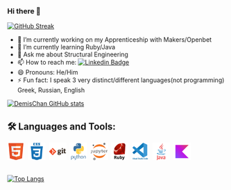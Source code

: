 ### Hi there 👋

[![GitHub Streak](https://github-readme-streak-stats.herokuapp.com/?user=DemisChan&theme=dark)](https://git.io/streak-stats)

- 🔭 I’m currently working on my Apprenticeship with Makers/Openbet
- 🌱 I’m currently learning Ruby/Java
- 💬 Ask me about Structural Engineering
- 📫 How to reach me: [![Linkedin Badge](https://img.shields.io/badge/-DemisChan-blue?style=flat&logo=Linkedin&logoColor=white)](https://www.linkedin.com/in/demislavrentidis/) 
- 😄 Pronouns: He/Him
- ⚡ Fun fact: I speak 3 very distinct/different languages(not programming) Greek, Russian, English


[![DemisChan GitHub stats](https://github-readme-stats.vercel.app/api?username=DemisChan)](https://github.com/anuraghazra/github-readme-stats)

## :hammer_and_wrench: Languages and Tools:
<div>
  <img src="https://github.com/devicons/devicon/blob/master/icons/html5/html5-original.svg" title="HTML5" alt="HTML" width="40" height="40"/>&nbsp;
  <img src="https://github.com/devicons/devicon/blob/master/icons/css3/css3-plain-wordmark.svg"  title="CSS3" alt="CSS" width="40" height="40"/>&nbsp;
  <img src="https://github.com/devicons/devicon/blob/master/icons/git/git-original-wordmark.svg" title="Git" **alt="Git" width="40" height="40"/>&nbsp;
  <img src="https://github.com/devicons/devicon/blob/master/icons/python/python-original-wordmark.svg" title="Python" alt="Python" width="40" height="40" />&nbsp;
  <img src="https://github.com/devicons/devicon/blob/master/icons/jupyter/jupyter-original-wordmark.svg" title="Jupyter" alt="Jupyter" width="40" height="40" />&nbsp;
  <img src="https://github.com/devicons/devicon/blob/master/icons/ruby/ruby-original-wordmark.svg" title="Ruby" alt="Ruby" width="40" height="40" />&nbsp;
  <img src="https://github.com/devicons/devicon/blob/master/icons/vscode/vscode-original-wordmark.svg" title="VS Code" alt="VS Code" width="40" height="40" />&nbsp;
 <img src="https://github.com/devicons/devicon/blob/master/icons/java/java-original-wordmark.svg" title="Java" alt="Java" width="40" height="40" />&nbsp;
  <img src="https://github.com/devicons/devicon/blob/master/icons/kotlin/kotlin-original.svg" title="Kotlin" alt="Kotlin" width="40" height="40" />&nbsp;
</div>
<br/>

[![Top Langs](https://github-readme-stats.vercel.app/api/top-langs/?username=anuraghazra&layout=compact)](https://github.com/anuraghazra/github-readme-stats)

